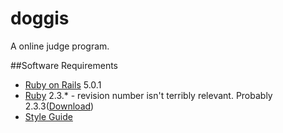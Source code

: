 # doggis
A online judge program.

##Software Requirements

* [Ruby on Rails](http://rubyonrails.org/) 5.0.1
* [Ruby](https://www.ruby-lang.org/en/) 2.3.\* - revision number isn't terribly relevant. Probably 2.3.3([Download](https://cache.ruby-lang.org/pub/ruby/2.3/ruby-2.3.3.tar.gz))
* [Style Guide](https://github.com/bbatsov/ruby-style-guide)

